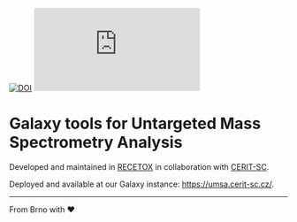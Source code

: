[![DOI](https://zenodo.org/badge/DOI/10.5281/zenodo.6035335.svg)](https://doi.org/10.5281/zenodo.6035335)
![Matrix](https://img.shields.io/matrix/recetox-galaxytools:matrix.org)

# Galaxy tools for Untargeted Mass Spectrometry Analysis

Developed and maintained in [RECETOX](https://www.recetox.muni.cz/en) in collaboration with [CERIT-SC](https://www.cerit-sc.cz/).

Deployed and available at our Galaxy instance: https://umsa.cerit-sc.cz/.

---
From Brno with ♥️
